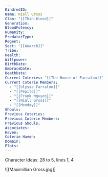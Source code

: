 ```yaml
---
KindredID: 
Name: Niall Gross
Clan: "[[Thin-blood]]"
Generation: 
BloodPotency: 
Humanity: 
PredatorType: 
Regent: 
Sect: "[[Anarch]]"
Tribe: 
Health: 
Willpower: 
BirthDate: 
EmbraceDate: 
DeathDate: 
Current Coteries: "[[The House of Farralon]]"
Current Coterie Members:
  - "[[Ulyssa Farralon]]"
  - "[[Pepito]]"
  - "[[Frank Nguyen]]"
  - "[[Niall Gross]]"
  - "[[Monday]]"
Ghouls: 
Previous Coteries: 
Previous Coterie Members: 
Previous Ghouls: 
Associates: 
Haven: 
Coterie Haven: 
Domain: 
Plots:
---
```


Character Ideas: 
28 to 5, lines 1, 4

![[Maximillian Gross.jpg]]